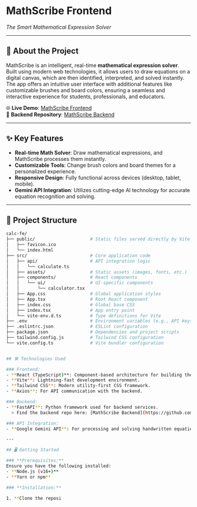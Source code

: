 # **MathScribe Frontend**

_The Smart Mathematical Expression Solver_

---

## 🚀 **About the Project**

MathScribe is an intelligent, real-time **mathematical expression solver**. Built using modern web technologies, it allows users to draw equations on a digital canvas, which are then identified, interpreted, and solved instantly. The app offers an intuitive user interface with additional features like customizable brushes and board colors, ensuring a seamless and interactive experience for students, professionals, and educators.

🌐 **Live Demo**: [MathScribe Frontend](https://mathscribe-fe.vercel.com)  
🔗 **Backend Repository**: [MathScribe Backend](https://github.com/sharad-mishra/mathscribe-be)

---

## ✨ **Key Features**

- **Real-time Math Solver**: Draw mathematical expressions, and MathScribe processes them instantly.  
- **Customizable Tools**: Change brush colors and board themes for a personalized experience.  
- **Responsive Design**: Fully functional across devices (desktop, tablet, mobile).  
- **Gemini API Integration**: Utilizes cutting-edge AI technology for accurate equation recognition and solving.

---

## 📂 **Project Structure**

```bash
calc-fe/
├── public/                     # Static files served directly by Vite
│   ├── favicon.ico
│   └── index.html
├── src/                        # Core application code
│   ├── api/                    # API integration logic
│   │   └── calculate.ts
│   ├── assets/                 # Static assets (images, fonts, etc.)
│   ├── components/             # React components
│   │   └── ui/                 # UI-specific components
│   │       └── calculator.tsx
│   ├── App.css                 # Global application styles
│   ├── App.tsx                 # Root React component
│   ├── index.css               # Global base CSS
│   ├── index.tsx               # App entry point
│   └── vite-env.d.ts           # Type definitions for Vite
├── .env                        # Environment variables (e.g., API keys)
├── .eslintrc.json              # ESLint configuration
├── package.json                # Dependencies and project scripts
├── tailwind.config.js          # Tailwind CSS configuration
└── vite.config.ts              # Vite bundler configuration


## 🛠️ Technologies Used

### Frontend:
- **React (TypeScript)**: Component-based architecture for building the UI.  
- **Vite**: Lightning-fast development environment.  
- **Tailwind CSS**: Modern utility-first CSS framework.  
- **Axios**: For API communication with the backend.

### Backend:
- **FastAPI**: Python framework used for backend services.  
  > Find the backend repo here: [MathScribe Backend](https://github.com/sharad-mishra/mathscribe-be)

### API Integration:
- **Google Gemini API**: For processing and solving handwritten equations.

---

## 🖥️ Getting Started

### **Prerequisites:**
Ensure you have the following installed:
- **Node.js (v16+)**  
- **Yarn or npm**

### **Installation:**

1. **Clone the reposi
